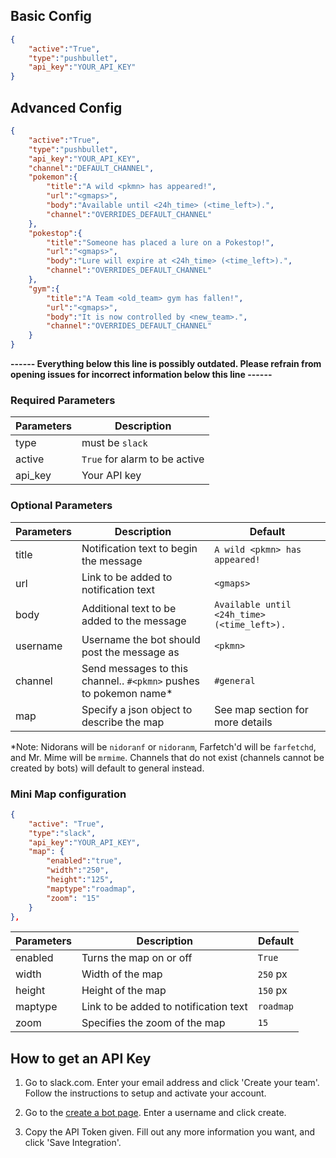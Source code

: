 ## Basic Config
```json
{
	"active":"True",
	"type":"pushbullet",
	"api_key":"YOUR_API_KEY"
}
```

## Advanced Config
```json
{
	"active":"True",
	"type":"pushbullet",
	"api_key":"YOUR_API_KEY",
	"channel":"DEFAULT_CHANNEL",
	"pokemon":{
		"title":"A wild <pkmn> has appeared!",
		"url":"<gmaps>",
		"body":"Available until <24h_time> (<time_left>).",
		"channel":"OVERRIDES_DEFAULT_CHANNEL"
	},
	"pokestop":{
		"title":"Someone has placed a lure on a Pokestop!",
		"url":"<gmaps>",
		"body":"Lure will expire at <24h_time> (<time_left>).",
		"channel":"OVERRIDES_DEFAULT_CHANNEL"
	},
	"gym":{
		"title":"A Team <old_team> gym has fallen!",
		"url":"<gmaps>",
		"body":"It is now controlled by <new_team>.",
		"channel":"OVERRIDES_DEFAULT_CHANNEL"
	}
}
```



**------ Everything below this line is possibly outdated. Please refrain from opening issues for incorrect information below this line ------**

### Required Parameters
| Parameters     | Description                            |
| -------------- |----------------------------------------|
| type           | must be `slack`                        |
| active         | `True` for alarm to be active          |
| api_key        | Your API key                           |

### Optional Parameters
| Parameters     | Description                                       | Default                                       |
| -------------- |---------------------------------------------------|-----------------------------------------------|
| title          | Notification text to begin the message            | `A wild <pkmn> has appeared!`                 |
| url            | Link to be added to notification text             | `<gmaps>`                                     |
| body           | Additional text to be added to the message        | `Available until <24h_time> (<time_left>).`   | 
| username       | Username the bot should post the message as       | `<pkmn>`                                      | 
| channel        | Send messages to this channel.. `#<pkmn>` pushes to pokemon name* | `#general`                    |
| map            | Specify a json object to describe the map         | See map section for more details              |
*Note: Nidorans will be `nidoranf` or `nidoranm`, Farfetch'd will be `farfetchd`, and Mr. Mime will be `mrmime`. Channels that do not exist (channels cannot be created by bots) will default to general instead.

### Mini Map configuration
```json
{
	"active": "True",
	"type":"slack",
	"api_key":"YOUR_API_KEY",
	"map": { 
		"enabled":"true",
		"width":"250",
		"height":"125",
		"maptype":"roadmap",
		"zoom": "15"
	}
},
```

| Parameters     | Description                                       | Default                                       |
| -------------- |---------------------------------------------------|-----------------------------------------------|
| enabled        | Turns the map on or off                           | `True`                                        |
| width          | Width of the map                                  | `250` px                                      |
| height         | Height of the map                                 | `150` px                                      | 
| maptype        | Link to be added to notification text             | `roadmap`                                     |
| zoom           | Specifies the zoom of the map                     | `15`                                          | 

 
## How to get an API Key

1. Go to slack.com. Enter your email address and click 'Create your team'. Follow the instructions to setup and activate your account. 

2. Go to the [create a bot page](https://my.slack.com/services/new/bot). Enter a username and click create.

3. Copy the API Token given. Fill out any more information you want, and click 'Save Integration'.